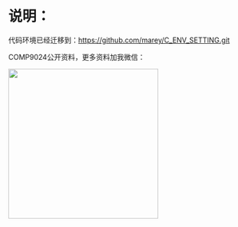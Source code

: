 # 说明：

代码环境已经迁移到：https://github.com/marey/C_ENV_SETTING.git

COMP9024公开资料，更多资料加我微信：

<img src="https://github.com/marey/COMP9024_TEST/blob/master/my_wechat.jpg" height="300" with="300" />

